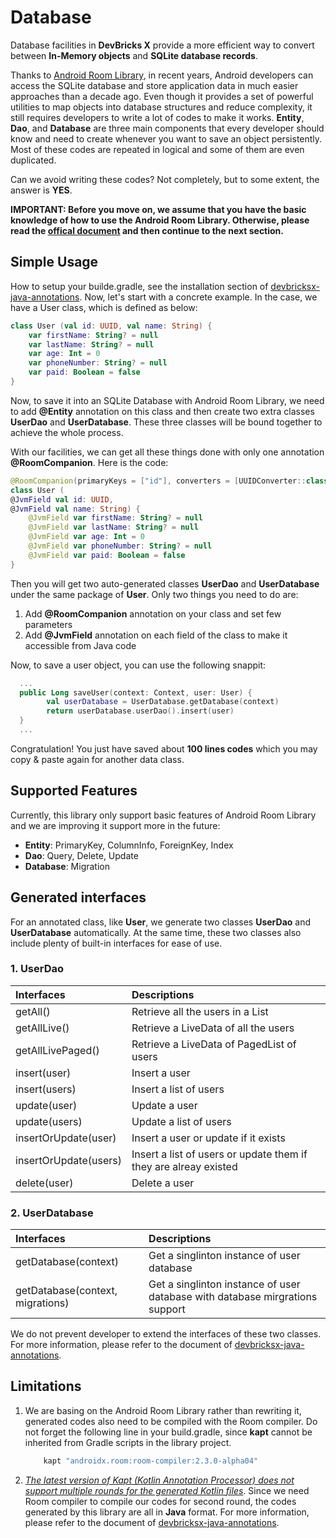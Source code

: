 # Database
Database facilities in **DevBricks X** provide a more efficient way to convert between **In-Memory objects** and **SQLite database records**. 

Thanks to [Android Room Library](https://developer.android.com/topic/libraries/architecture/room), in recent years, Android developers can access the SQLite database and store application data in much easier approaches than a decade ago. Even though it provides a set of powerful utilities to map objects into database structures and reduce complexity, it still requires developers to write a lot of codes to make it works. **Entity**, **Dao**, and **Database** are three main components that every developer should know and need to create whenever you want to save an object persistently. Most of these codes are repeated in logical and some of them are even duplicated. 

Can we avoid writing these codes? Not completely, but to some extent, the answer is **YES**. 

**IMPORTANT: Before you move on, we assume that you have the basic knowledge of how to use the Android Room Library. Otherwise, please read  the [offical document](https://developer.android.com/training/data-storage/room) and then continue to the next section.**

## Simple Usage

How to setup your builde.gradle, see the installation section of [devbricksx-java-annotations](../devbricksx-java-annotations/README.md). Now, let's start with a concrete example. In the case, we have a User class, which is defined as below:

```kotlin
class User (val id: UUID, val name: String) {
    var firstName: String? = null
    var lastName: String? = null
    var age: Int = 0
    var phoneNumber: String? = null
    var paid: Boolean = false
}
```
Now, to save it into an SQLite Database with Android Room Library, we need to add **@Entity** annotation on this class and then create two extra classes **UserDao** and **UserDatabase**. These three classes will be bound together to achieve the whole process. 

With our facilities, we can get all these things done with only one annotation **@RoomCompanion**. Here is the code:

```kotlin
@RoomCompanion(primaryKeys = ["id"], converters = [UUIDConverter::class])
class User (
@JvmField val id: UUID,
@JvmField val name: String) {
    @JvmField var firstName: String? = null
    @JvmField var lastName: String? = null
    @JvmField var age: Int = 0
    @JvmField var phoneNumber: String? = null
    @JvmField var paid: Boolean = false
}
```
Then you will get two auto-generated classes **UserDao** and **UserDatabase** under the same package of **User**. Only two things you need to do are:

1. Add **@RoomCompanion** annotation on your class and set few parameters
2. Add **@JvmField** annotation on each field of the class to make it accessible from Java code

Now, to save a user object, you can use the following snappit:

```kotlin
  ...
  public Long saveUser(context: Context, user: User) {
        val userDatabase = UserDatabase.getDatabase(context)
        return userDatabase.userDao().insert(user)
  }
  ...
```
Congratulation! You just have saved about **100 lines codes** which you may copy & paste again for another data class.

## Supported Features
Currently, this library only support basic features of Android Room Library and we are improving it support more in the future:

- **Entity**: PrimaryKey, ColumnInfo, ForeignKey, Index
- **Dao**: Query, Delete, Update
- **Database**: Migration

## Generated interfaces
For an annotated class, like **User**, we generate two classes **UserDao** and **UserDatabase** automatically. At the same time, these two classes also include plenty of built-in interfaces for ease of use.

### 1. UserDao

Interfaces | Descriptions
:--        | :--
getAll()   | Retrieve all the users in a List   
getAllLive() | Retrieve a LiveData of all the users
getAllLivePaged() | Retrieve a LiveData of PagedList of users
insert(user) | Insert a user
insert(users) | Insert a list of users
update(user) | Update a user
update(users) | Update a list of users
insertOrUpdate(user) | Insert a user or update if it exists
insertOrUpdate(users) | Insert a list of users or update them if they are alreay existed
delete(user) | Delete a user

### 2. UserDatabase
Interfaces | Descriptions
:--        | :--
getDatabase(context) | Get a singlinton instance of user database
getDatabase(context, migrations) | Get a singlinton instance of user database with database mirgrations support

We do not prevent developer to extend the interfaces of these two classes. For more information, please refer to the document of [devbricksx-java-annotations](../devbricksx-java-annotations/README.md). 

## Limitations
1. We are basing on the Android Room Library rather than rewriting it, generated codes also need to be compiled with the Room compiler. Do not forget the following line in your build.gradle, since **kapt** cannot be inherited from Gradle scripts in the library project.
    
    ```groovy
        kapt "androidx.room:room-compiler:2.3.0-alpha04"
    ```

2. *[The latest version of Kapt (Kotlin Annotation Processor) does not support multiple rounds for the generated Kotlin files](https://kotlinlang.org/docs/reference/kapt.html#generating-kotlin-sources)*. Since we need Room compiler to compile our codes for second round, the codes generated by this library are all in **Java** format. For more information, please refer to the document of [devbricksx-java-annotations](../devbricksx-java-annotations/README.md). 

